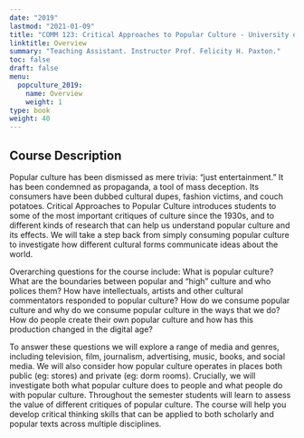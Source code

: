 ```yaml
---
date: "2019"
lastmod: "2021-01-09"
title: "COMM 123: Critical Approaches to Popular Culture - University of Pennsylvania (2019)"
linktitle: Overview
summary: "Teaching Assistant. Instructor Prof. Felicity H. Paxton."
toc: false
draft: false
menu:
  popculture_2019:
    name: Overview
    weight: 1
type: book
weight: 40
---
```


## Course Description

Popular culture has been dismissed as mere trivia: “just entertainment.” It has been condemned as propaganda, a tool of mass deception. Its consumers have been dubbed cultural dupes, fashion victims, and couch potatoes. Critical Approaches to Popular Culture introduces students to some of the most important critiques of culture since the 1930s, and to different kinds of research that can help us understand popular culture and its effects. We will take a step back from simply consuming popular culture to investigate how different cultural forms communicate ideas about the world. 

Overarching questions for the course include: What is popular culture? What are the boundaries between popular and “high” culture and who polices them? How have intellectuals, artists and other cultural commentators responded to popular culture? How do we consume popular culture and why do we consume popular culture in the ways that we do? How do people create their own popular culture and how has this production changed in the digital age?

To answer these questions we will explore a range of media and genres, including television, film, journalism, advertising, music, books, and social media. We will also consider how popular culture operates in places both public (eg: stores) and private (eg: dorm rooms). Crucially, we will investigate both what popular culture does to people and what people do with popular culture. Throughout the semester students will learn to assess the value of different critiques of popular culture. The course will help you develop critical thinking skills that can be applied to both scholarly and popular texts across multiple disciplines. 

